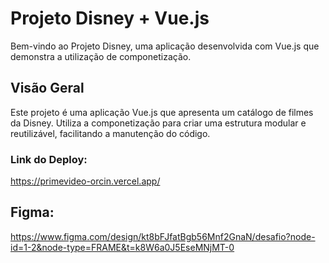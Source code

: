 # Projeto Disney + Vue.js

Bem-vindo ao Projeto Disney, uma aplicação desenvolvida com Vue.js que demonstra a utilização de componetização.


## Visão Geral
Este projeto é uma aplicação Vue.js que apresenta um catálogo de filmes da Disney. Utiliza a componetização para criar uma estrutura modular e reutilizável, facilitando a manutenção do código.

### Link do Deploy:
https://primevideo-orcin.vercel.app/

## Figma: 
https://www.figma.com/design/kt8bFJfatBgb56Mnf2GnaN/desafio?node-id=1-2&node-type=FRAME&t=k8W6a0J5EseMNjMT-0

